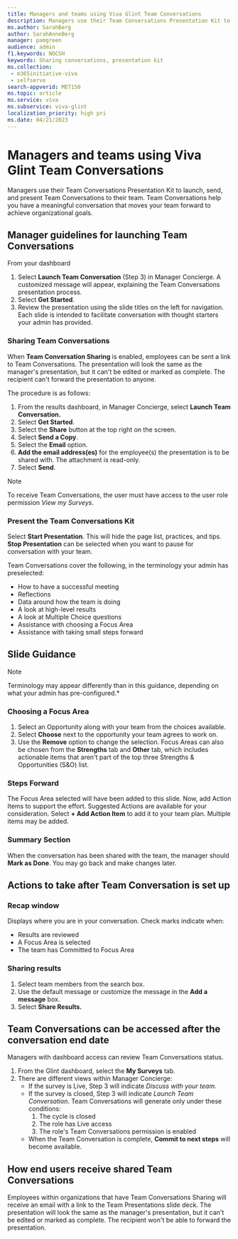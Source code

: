 ```yaml
---
title: Managers and teams using Viva Glint Team Conversations
description: Managers use their Team Conversations Presentation Kit to launch, send, and present Team Conversations to their team.
ms.author: SarahBerg
author: SarahAnneBerg
manager: pamgreen
audience: admin
f1.keywords: NOCSH
keywords: Sharing conversations, presentation kit
ms.collection: 
 - m365initiative-viva
 - selfserve
search-appverid: MET150
ms.topic: article
ms.service: viva
ms.subservice: viva-glint
localization_priority: high pri
ms.date: 04/21/2023
---
```


# Managers and teams using Viva Glint Team Conversations

Managers use their Team Conversations Presentation Kit to launch, send, and present Team Conversations to their team. Team Conversations help you have a meaningful conversation that moves your team forward to achieve organizational goals.

## Manager guidelines for launching Team Conversations

From your dashboard

1. Select **Launch Team Conversation** (Step 3) in Manager Concierge. A customized message will appear, explaining the Team Conversations presentation process.
2. Select **Get Started**.
3. Review the presentation using the slide titles on the left for navigation. Each slide is intended to facilitate conversation with thought starters your admin has provided.

### Sharing Team Conversations

When **Team Conversation Sharing** is enabled, employees can be sent a link to Team Conversations. The presentation will look the same as the manager's presentation, but it can't be edited or marked as complete. The recipient can't forward the presentation to anyone.

The procedure is as follows:

1. From the results dashboard, in Manager Concierge, select **Launch Team Conversation.**
2. Select **Get Started**.
3. Select the **Share** button at the top right on the screen.
4. Select **Send a Copy**.
5. Select the **Email** option.
6. **Add the email address(es)** for the employee(s) the presentation is to be shared with. The attachment is read-only.
7. Select **Send**.

>[!NOTE]
> To receive Team Conversations, the user must have access to the user role permission *View my Surveys*.

### Present the Team Conversations Kit

Select **Start Presentation**. This will hide the page list, practices, and tips. **Stop Presentation** can be selected when you want to pause for conversation with your team.

Team Conversations cover the following, in the terminology your admin has preselected:

- How to have a successful meeting
- Reflections
- Data around how the team is doing
- A look at high-level results
- A look at Multiple Choice questions
- Assistance with choosing a Focus Area
- Assistance with taking small steps forward

## Slide Guidance

>[!NOTE]
> Terminology may appear differently than in this guidance, depending on what your admin has pre-configured.*

### Choosing a Focus Area

1. Select an Opportunity along with your team from the choices available.
2. Select **Choose** next to the opportunity your team agrees to work on.
3. Use the **Remove** option to change the selection. Focus Areas can also be chosen from the **Strengths** tab and **Other** tab, which includes actionable items that aren't part of the top three Strengths & Opportunities (S&O) list.

### Steps Forward

The Focus Area selected will have been added to this slide. Now, add Action Items to support the effort. Suggested Actions are available for your consideration. Select **+ Add Action Item** to add it to your team plan. Multiple items may be added.

### Summary Section

When the conversation has been shared with the team, the manager should **Mark as Done**. You may go back and make changes later.

## Actions to take after Team Conversation is set up

### Recap window

Displays where you are in your conversation. Check marks indicate when:

- Results are reviewed
- A Focus Area is selected
- The team has Committed to Focus Area

### Sharing results

1. Select team members from the search box.
2. Use the default message or customize the message in the **Add a message** box.
3. Select **Share Results.**

## Team Conversations can be accessed after the conversation end date

Managers with dashboard access can review Team Conversations status.

1. From the Glint dashboard, select the **My Surveys** tab.
2. There are different views within Manager Concierge:
    - If the survey is Live, Step 3 will indicate *Discuss with your team*.
    - If the survey is closed, Step 3 will indicate *Launch Team Conversation*. Team Conversations will generate only under these conditions:
        1. The cycle is closed
        2. The role has Live access
        3. The role's Team Conversations permission is enabled
    - When the Team Conversation is complete, **Commit to next steps** will become available.

## How end users receive shared Team Conversations

Employees within organizations that have Team Conversations Sharing will receive an email with a link to the Team Presentations slide deck. The presentation will look the same as the manager's presentation, but it can't be edited or marked as complete. The recipient won't be able to forward the presentation.